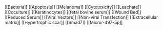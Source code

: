 [[Bacteria]]
[[Apoptosis]]
[[Melanoma]]
[[Cytotoxicity]]
[[Leachate]]
[[Coculture]]
[[Keratinocytes]]
[[fetal bovine serum]]
[[Wound Bed]]
[[Reduced Serum]]
[[Viral Vectors]]
[[Non-viral Transfection]]
[[Extracellular matrix]]
[[Hypertrophic scar]]
[[Smad7]]
[[Micror-497-5p]]
